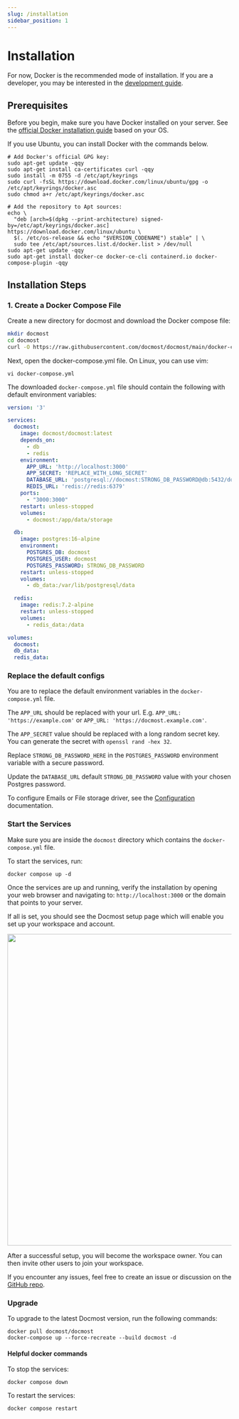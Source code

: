 ```yaml
---
slug: /installation
sidebar_position: 1
---
```


# Installation

For now, Docker is the recommended mode of installation. If you are a developer, you may be interested in the [development guide](./self-hosting/development).

## Prerequisites
Before you begin, make sure you have Docker installed on your server. See the [official Docker installation guide](https://docs.docker.com/engine/install/) based on your OS.

If you use Ubuntu, you can install Docker with the commands below.
```shell
# Add Docker's official GPG key:
sudo apt-get update -qqy
sudo apt-get install ca-certificates curl -qqy
sudo install -m 0755 -d /etc/apt/keyrings
sudo curl -fsSL https://download.docker.com/linux/ubuntu/gpg -o /etc/apt/keyrings/docker.asc
sudo chmod a+r /etc/apt/keyrings/docker.asc

# Add the repository to Apt sources:
echo \
  "deb [arch=$(dpkg --print-architecture) signed-by=/etc/apt/keyrings/docker.asc] https://download.docker.com/linux/ubuntu \
  $(. /etc/os-release && echo "$VERSION_CODENAME") stable" | \
  sudo tee /etc/apt/sources.list.d/docker.list > /dev/null
sudo apt-get update -qqy
sudo apt-get install docker-ce docker-ce-cli containerd.io docker-compose-plugin -qqy
```

## Installation Steps

### 1. Create a Docker Compose File

Create a new directory for docmost and download the Docker compose file:
```sh
mkdir docmost
cd docmost
curl -O https://raw.githubusercontent.com/docmost/docmost/main/docker-compose.yml
```

Next, open the docker-compose.yml file. On Linux, you can use vim:
```shell
vi docker-compose.yml
```

The downloaded `docker-compose.yml` file should contain the following with default environment variables:

```yaml title="docmost/docker-compose.yml"
version: '3'

services:
  docmost:
    image: docmost/docmost:latest
    depends_on:
      - db
      - redis
    environment:
      APP_URL: 'http://localhost:3000'
      APP_SECRET: 'REPLACE_WITH_LONG_SECRET'
      DATABASE_URL: 'postgresql://docmost:STRONG_DB_PASSWORD@db:5432/docmost?schema=public'
      REDIS_URL: 'redis://redis:6379'
    ports:
      - "3000:3000"
    restart: unless-stopped
    volumes:
      - docmost:/app/data/storage

  db:
    image: postgres:16-alpine
    environment:
      POSTGRES_DB: docmost
      POSTGRES_USER: docmost
      POSTGRES_PASSWORD: STRONG_DB_PASSWORD
    restart: unless-stopped
    volumes:
      - db_data:/var/lib/postgresql/data

  redis:
    image: redis:7.2-alpine
    restart: unless-stopped
    volumes:
      - redis_data:/data

volumes:
  docmost:
  db_data:
  redis_data:
```

### Replace the default configs
You are to replace the default environment variables in the `docker-compose.yml` file.

The `APP_URL` should be replaced with your url. E.g. `APP_URL: 'https://example.com'` or `APP_URL: 'https://docmost.example.com'`.

The `APP_SECRET` value should be replaced with a long random secret key. You can generate the secret with `openssl rand -hex 32`.

Replace `STRONG_DB_PASSWORD_HERE` in the `POSTGRES_PASSWORD` environment variable with a secure password.

Update the `DATABASE_URL` default `STRONG_DB_PASSWORD` value with your chosen Postgres password.

To configure Emails or File storage driver, see the [Configuration](./self-hosting/configuration) documentation.

### Start the Services
Make sure you are inside the `docmost` directory which contains the `docker-compose.yml` file.

To start the services, run:
```shell
docker compose up -d
```

Once the services are up and running, verify the installation by opening your web browser and navigating to:
`http://localhost:3000` or the domain that points to your server.  

If all is set, you should see the Docmost setup page which will enable you set up your workspace and account.  

<p align="center">
<img src="/docs/img/setup.png" width="700"/>
</p>

After a successful setup, you will become the workspace owner. You can then invite other users to join your workspace.

If you encounter any issues, feel free to create an issue or discussion on the [GitHub repo](https://github.com/docmost/docmost).

### Upgrade
To upgrade to the latest Docmost version, run the following commands:
```shell
docker pull docmost/docmost
docker-compose up --force-recreate --build docmost -d
```

#### Helpful docker commands

To stop the services:
```shell
docker compose down
```

To restart the services:
```shell
docker compose restart
```
